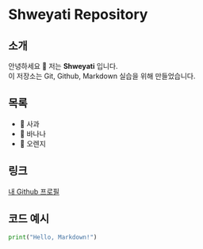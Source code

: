 # Shweyati Repository

## 소개
안녕하세요 👋 저는 **Shweyati** 입니다.  
이 저장소는 Git, Github, Markdown 실습을 위해 만들었습니다.  

## 목록
- 🍎 사과
- 🍌 바나나
- 🍊 오렌지

## 링크
[내 Github 프로필](https://github.com/ssy02)

## 코드 예시
```python
print("Hello, Markdown!")
```
